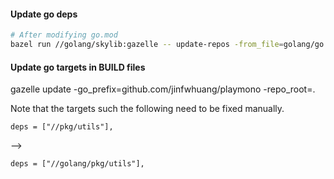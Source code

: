 #### Update go deps
```bash
# After modifying go.mod
bazel run //golang/skylib:gazelle -- update-repos -from_file=golang/go.mod -to_macro=golang/skylib/go_repositories.bzl%go_repositories -prune=true -build_file_proto_mode=disable_global
```

#### Update go targets in BUILD files
gazelle update -go_prefix=github.com/jinfwhuang/playmono -repo_root=.

Note that the targets such the following need to be fixed manually.
```
deps = ["//pkg/utils"],
```
-->
```
deps = ["//golang/pkg/utils"],

```